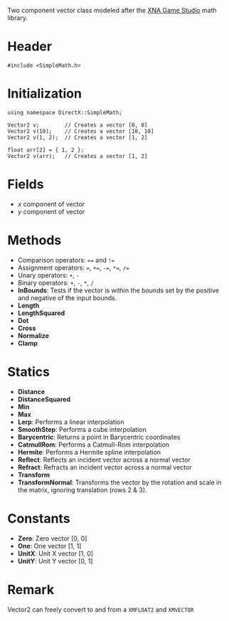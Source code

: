 Two component vector class modeled after the [XNA Game Studio](https://msdn.microsoft.com/en-us/library/microsoft.xna.framework.vector2.aspx) math library.

# Header

    #include <SimpleMath.h>

# Initialization

    using namespace DirectX::SimpleMath;

    Vector2 v;        // Creates a vector [0, 0]
    Vector2 v(10);    // Creates a vector [10, 10]
    Vector2 v(1, 2);  // Creates a vector [1, 2]

    float arr[2] = { 1, 2 };
    Vector2 v(arr);   // Creates a vector [1, 2]

# Fields
* *x* component of vector
* *y* component of vector

# Methods
* Comparison operators: ``==`` and ``!=``
* Assignment operators: ``=``, ``+=``, ``-=``, ``*=``, ``/=``
* Unary operators: ``+``, ``-``
* Binary operators: ``+``, ``-``, ``*``, ``/``
* **InBounds**: Tests if the vector is within the bounds set by the positive and negative of the input bounds.
* **Length**
* **LengthSquared**
* **Dot**
* **Cross**
* **Normalize**
* **Clamp**

# Statics
* **Distance**
* **DistanceSquared**
* **Min**
* **Max**
* **Lerp**: Performs a linear interpolation
* **SmoothStep**: Performs a cube interpolation
* **Barycentric**: Returns a point in Barycentric coordinates
* **CatmullRom**: Performs a Catmull-Rom interpolation
* **Hermite**: Performs a Hermite spline interpolation
* **Reflect**: Reflects an incident vector across a normal vector
* **Refract**: Refracts an incident vector across a normal vector
* **Transform**
* **TransformNormal**: Transforms the vector by the rotation and scale in the matrix, ignoring translation (rows 2 & 3).

# Constants

* **Zero**: Zero vector [0, 0]
* **One**: One vector [1, 1]
* **UnitX**: Unit X vector [1, 0]
* **UnitY**: Unit Y vector [0, 1]

# Remark
Vector2 can freely convert to and from a ``XMFLOAT2`` and ``XMVECTOR``
